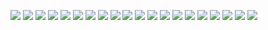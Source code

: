 <img src="https://img.shields.io/badge/JavaScript-323330?style=for-the-badge&logo=javascript&logoColor=F7DF1E" /> <img src="https://img.shields.io/badge/Node.js-43853D?style=for-the-badge&logo=node.js&logoColor=white" /> <img src="https://img.shields.io/badge/TypeScript-007ACC?style=for-the-badge&logo=typescript&logoColor=white" /> <img src="[https://img.shields.io/badge/Node.js-43853D?style=for-the-badge&logo=node.js&logoColor=white](https://img.shields.io/badge/TypeScript-007ACC?style=for-the-badge&logo=typescript&logoColor=white)" /> <img src="https://img.shields.io/badge/C%2B%2B-00599C?style=for-the-badge&logo=c%2B%2B&logoColor=white" /> <img src="https://img.shields.io/badge/PHP-777BB4?style=for-the-badge&logo=php&logoColor=white" /> <img src="https://img.shields.io/badge/HTML5-E34F26?style=for-the-badge&logo=html5&logoColor=white" /> <img src="https://img.shields.io/badge/React-20232A?style=for-the-badge&logo=react&logoColor=61DAFB" /> <img src="https://img.shields.io/badge/Vue.js-35495E?style=for-the-badge&logo=vue.js&logoColor=4FC08D" /> <img src="https://img.shields.io/badge/Tailwind_CSS-38B2AC?style=for-the-badge&logo=tailwind-css&logoColor=white" /> <img src="https://img.shields.io/badge/Bootstrap-563D7C?style=for-the-badge&logo=bootstrap&logoColor=white" /> <img src="https://img.shields.io/badge/MySQL-00000F?style=for-the-badge&logo=mysql&logoColor=white" /> <img src="https://img.shields.io/badge/MariaDB-01529E?style=for-the-badge&logo=mariadb&logoColor=white" /> <img src="https://img.shields.io/badge/MongoDB-4EA94B?style=for-the-badge&logo=mongodb&logoColor=white" /> <img src="https://img.shields.io/badge/PostgreSQL-316192?style=for-the-badge&logo=postgresql&logoColor=white" /> <img src="https://img.shields.io/badge/Docker-2496ED?style=for-the-badge&logo=docker&logoColor=white" /> <img src="https://img.shields.io/badge/Linux-E34F26?style=for-the-badge&logo=linux&logoColor=black" /> <img src="https://img.shields.io/badge/Git-E34F26?style=for-the-badge&logo=git&logoColor=white" /> <img src="https://img.shields.io/badge/Nintendo_Switch-E60012?style=for-the-badge&logo=nintendo-switch&logoColor=white" /> <img src="https://img.shields.io/badge/Sass-CC6699?style=for-the-badge&logo=sass&logoColor=white" />



